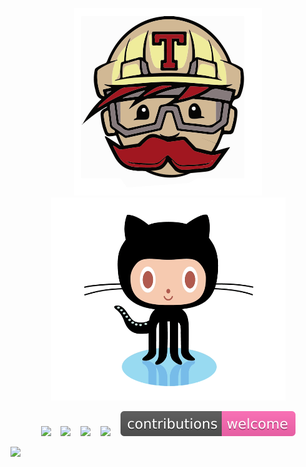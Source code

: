 <p align="center"><img src="/misc/travis-ci.gif"><img src="/misc/github.gif" height=325 width=375></p>

<p align="center">
  <img src="https://img.shields.io/travis/ajaymache/travis-ci-with-github.svg">&nbsp;&nbsp;&nbsp;
  <img src="https://img.shields.io/github/license/ajaymache/travis-ci-with-github.svg">&nbsp;&nbsp;&nbsp;
  <img src="https://img.shields.io/github/issues/ajaymache/travis-ci-with-github.svg?colorB=DAA520">&nbsp;&nbsp;&nbsp;
  <img src="https://img.shields.io/github/languages/count/ajaymache/travis-ci-with-github.svg?colorB=ff5733">&nbsp;&nbsp;&nbsp;
  <img src="/shields/contributions.svg">
</p>


<img src="https://img.shields.io/github/languages/count/ajaymache/travis-ci-with-github.svg?  colorB=ff5733">&nbsp;&nbsp;&nbsp;
